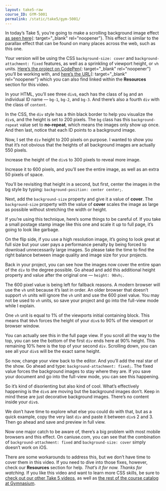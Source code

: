 ```yaml
---
layout: take5-raw
course_ID: GYM-5001
permalink: /static/take5/gym-5001/
---
```


In today’s Take 5, you’re going to make a scrolling background image effect [as seen here][1]{: target="_blank" rel="noopener"}. This effect is similar to the parallax effect that can be found on many places across the web, such as this one.

Your version will be using the CSS `background-size: cover` and `background-attachment: fixed` features, as well as a sprinkling of viewport height, or `vh` units. [Here’s the project on CodePen][2]{: target="_blank" rel="noopener"} you’ll be working with, and [here’s the URL][2]{: target="_blank" rel="noopener"} which you can also find linked within the **Resources** section for this video.

In your HTML, you’ll see three `div`s, each has the class of `bg` and an individual ID name — `bg-1`, `bg-2`, and `bg-3`. And there’s also a fourth `div` with the class of `content`.

In the CSS, the `div` style has a thin black border to help you visualize the `div`s, and the height is set to 200 pixels. The `bg` class has this `background-repeat` value set to **no-repeat**, which means the images only show up once. And then last, notice that each ID points to a background image.

Now, I set the `div` height to 200 pixels on purpose. I wanted to show you that it’s not obvious that the heights of all background images are actually 550 pixels.

Increase the height of the `div`s to 300 pixels to reveal more image.

Increase it to 600 pixels, and you’ll see the entire image, as well as an extra 50 pixels of space.

You’ll be revisiting that height in a second, but first, center the images in the bg style by typing: `background-position: center center;`.

Next, add the `background-size` property and give it a value of **cover**. The `background-size` property with the value of **cover** scales the image as large as possible without stretching the width or height.

If you’re using this technique, here’s some things to be careful of. If you take a small postage stamp image like this one and scale it up to full page, it’s going to look like garbage.

On the flip side, if you use a high resolution image, it’s going to look great at full size but your user pays a performance penalty by being forced to download unnecessarily large images. So please take the time to find the right balance between image quality and image size for your projects.

Back in your project, you can see how the images now cover the entire span of the `div` to the degree possible. Go ahead and add this additional height property and value after the original one — `height: 90vh;`.

The 600 pixel value is being left for fallback reasons. A modern browser will use the `vh` unit because it’s last in order. An older browser that doesn’t support `vh` units will ignore the `vh` unit and use the 600 pixel value. You may not be used to `vh` units, so save your project and go into the full-view mode while I explain.

One `vh` unit is equal to 1% of the viewports initial containing block. This means that `90vh` forces the height of your `div`s to 90% of the viewport or browser window.

You can actually see this in the full page view. If you scroll all the way to the top, you can see the bottom of the first `div` ends here at 90% height. This remaining 10% here is the top of your second `div`. Scrolling down, you can see all your `div`s will be the exact same height.

So now, change your view back to the editor. And you’ll add the real star of the show. Go ahead and type: `background-attachment: fixed;`. The fixed value forces the background images to stay where they are. If you save your document and go into the full-view mode, you can see this happening.

So it’s kind of disorienting but also kind of cool. What’s effectively happening is the `div`s are moving but the background images don’t. Keep in mind these are just decorative background images. There’s no content inside your `div`s.

We don’t have time to explore what else you could do with that, but as a quick example, copy the very last `div` and paste it between `div`s 2 and 3. Then go ahead and save and preview in full view.

Now one major catch to be aware of, there’s a big problem with most mobile browsers and this effect. On caniuse.com, you can see that the combination of `background-attachment: fixed` and `background-size: cover` simply doesn’t work on iOS.

There are some workarounds to address this, but we don’t have time to cover them in this video. If you need to dive into those fixes, however, check our **Resources** section for help. *That’s it for now. Thanks for watching.* If you like this video and want to learn more CSS skills, be sure to [check out our other Take 5 videos][3], as well as [the rest of the course catalog at Gymnasium][4].

[1]: https://codepen.io/josborn/pen/joNmyO
[2]: https://codepen.io/josborn/pen/BebXer
[3]: https://thegymnasium.com/take5
[4]: https://thegymnasium.com/courses

